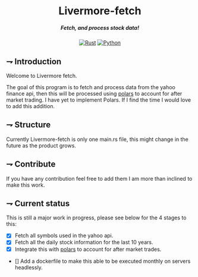 <div align="center">

# Livermore-fetch
##### Fetch, and process stock data!

[![Rust](https://img.shields.io/badge/Yahoo_finance_api-6001D2.svg?style=for-the-badge&logo=yahoo)](https://docs.rs/yahoo_finance_api/latest/yahoo_finance_api/)
[![Python](https://img.shields.io/badge/Polars-CD792C.svg?style=for-the-badge&logo=polars&logoColor=white)](https://www.pola.rs/)
</div>

## ⇁  Introduction
Welcome to Livermore fetch. 

The goal of this program is to fetch and process data from the yahoo finance api, then this will be processed using [polars](https://www.pola.rs/) to account for after market trading. I have yet to implement Polars. If I find the time I would love to add this addition.

## ⇁  Structure
Currently Livermore-fetch is only one main.rs file, this might change in the future as the product grows.

## ⇁  Contribute
If you have any contribution feel free to add them I am more than inclined to make this work.

## ⇁  Current status
This is still a major work in progress, please see below for the 4 stages to this:

- [X] Fetch all symbols used in the yahoo api.
- [X] Fetch all the daily stock information for the last 10 years.
- [x] Integrate this with [polars](https://www.pola.rs/) to account for after market trades.
- [] Add a dockerfile to make this able to be executed monthly on servers headlessly.
